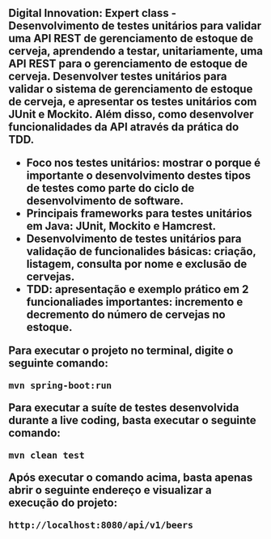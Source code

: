 <h2>Digital Innovation: Expert class - Desenvolvimento de testes unitários para validar uma API REST de gerenciamento de estoque de cerveja, aprendendo a testar, unitariamente, uma API REST para o gerenciamento de estoque de cerveja. Desenvolver testes unitários para validar o sistema de gerenciamento de estoque de cerveja, e apresentar os testes unitários com JUnit e Mockito. Além disso, como desenvolver funcionalidades da API através da prática do TDD.


* Foco nos testes unitários: mostrar o porque é importante o desenvolvimento destes tipos de testes como parte do ciclo de desenvolvimento de software.
* Principais frameworks para testes unitários em Java: JUnit, Mockito e Hamcrest. 
* Desenvolvimento de testes unitários para validação de funcionalides básicas: criação, listagem, consulta por nome e exclusão de cervejas.
* TDD: apresentação e exemplo prático em 2 funcionaliades importantes: incremento e decremento do número de cervejas no estoque.

Para executar o projeto no terminal, digite o seguinte comando:

```shell script
mvn spring-boot:run 
```

Para executar a suíte de testes desenvolvida durante a live coding, basta executar o seguinte comando:

```shell script
mvn clean test
```

Após executar o comando acima, basta apenas abrir o seguinte endereço e visualizar a execução do projeto:

```
http://localhost:8080/api/v1/beers
```






